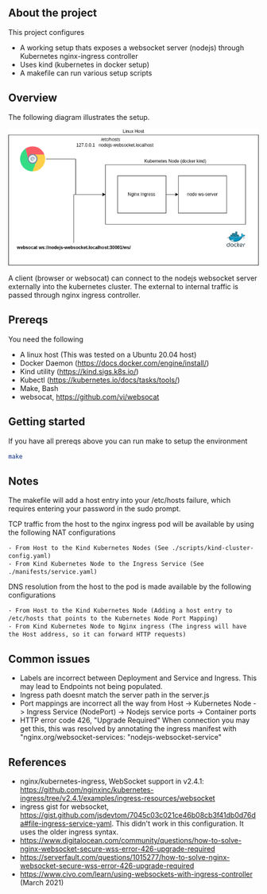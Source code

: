 ## About the project

This project configures

- A working setup thats exposes a websocket server (nodejs) through Kubernetes nginx-ingress controller
- Uses kind (kubernetes in docker setup)
- A makefile can run various setup scripts

## Overview

The following diagram illustrates the setup.

 ![alt text](setup_diagram.png)

A client (browser or websocat) can connect to the nodejs websocket server externally into the kubernetes cluster.
The external to internal traffic is passed through nginx ingress controller.

## Prereqs

You need the following

- A linux host (This was tested on a Ubuntu 20.04 host)
- Docker Daemon (https://docs.docker.com/engine/install/)
- Kind utility (https://kind.sigs.k8s.io/)
- Kubectl (https://kubernetes.io/docs/tasks/tools/)
- Make, Bash
- websocat, https://github.com/vi/websocat

## Getting started

If you have all prereqs above you can run make to setup the environment

```bash
make 
```

## Notes

The makefile will add a host entry into your /etc/hosts failure, which requires entering your password in the sudo prompt.

TCP traffic from the host to the nginx ingress pod will be available by using the following NAT configurations

    - From Host to the Kind Kubernetes Nodes (See ./scripts/kind-cluster-config.yaml)
    - From Kind Kubernetes Node to the Ingress Service (See ./manifests/service.yaml)

DNS resolution from the host to the pod is made available by the following configurations

    - From Host to the Kind Kubernetes Node (Adding a host entry to /etc/hosts that points to the Kubernetes Node Port Mapping)
    - From Kind Kubernetes Node to Nginx ingress (The ingress will have the Host address, so it can forward HTTP requests)

## Common issues

* Labels are incorrect between Deployment and Service and Ingress. This may lead to Endpoints not being populated.
* Ingress path doesnt match the server path in the server.js
* Port mappings are incorrect all the way from Host -> Kubernetes Node -> Ingress Service (NodePort) -> Nodejs service ports -> Container ports
* HTTP error code 426, "Upgrade Required"
When connection you may get this, this was resolved by annotating the ingress manifest with "nginx.org/websocket-services: "nodejs-websocket-service"

## References

* nginx/kubernetes-ingress, WebSocket support in v2.4.1: https://github.com/nginxinc/kubernetes-ingress/tree/v2.4.1/examples/ingress-resources/websocket
* ingress gist for websocket, https://gist.github.com/jsdevtom/7045c03c021ce46b08cb3f41db0d76da#file-ingress-service-yaml.  This didn't work in this configuration. It uses the older ingress syntax.
* https://www.digitalocean.com/community/questions/how-to-solve-nginx-websocket-secure-wss-error-426-upgrade-required
* https://serverfault.com/questions/1015277/how-to-solve-nginx-websocket-secure-wss-error-426-upgrade-required
* https://www.civo.com/learn/using-websockets-with-ingress-controller (March 2021)


